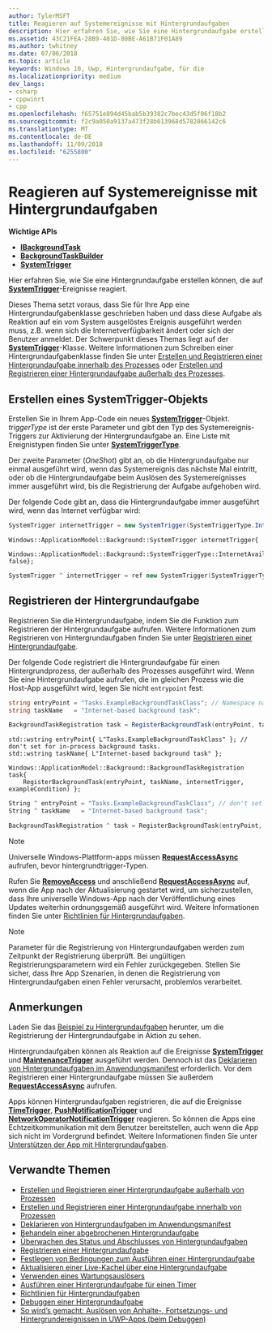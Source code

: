 ```yaml
---
author: TylerMSFT
title: Reagieren auf Systemereignisse mit Hintergrundaufgaben
description: Hier erfahren Sie, wie Sie eine Hintergrundaufgabe erstellen können, die auf SystemTrigger-Ereignisse reagiert.
ms.assetid: 43C21FEA-28B9-401D-80BE-A61B71F01A89
ms.author: twhitney
ms.date: 07/06/2018
ms.topic: article
keywords: Windows 10, Uwp, Hintergrundaufgabe, für die
ms.localizationpriority: medium
dev_langs:
- csharp
- cppwinrt
- cpp
ms.openlocfilehash: f65751e894d45bab5b39382c7bec43d5f06f18b2
ms.sourcegitcommit: f2c9a050a9137a473f28b613968d5782866142c6
ms.translationtype: MT
ms.contentlocale: de-DE
ms.lasthandoff: 11/09/2018
ms.locfileid: "6255800"
---
```

# <a name="respond-to-system-events-with-background-tasks"></a>Reagieren auf Systemereignisse mit Hintergrundaufgaben

**Wichtige APIs**

- [**IBackgroundTask**](https://msdn.microsoft.com/library/windows/apps/br224794)
- [**BackgroundTaskBuilder**](https://msdn.microsoft.com/library/windows/apps/br224768)
- [**SystemTrigger**](https://msdn.microsoft.com/library/windows/apps/br224838)

Hier erfahren Sie, wie Sie eine Hintergrundaufgabe erstellen können, die auf [**SystemTrigger**](https://msdn.microsoft.com/library/windows/apps/br224839)-Ereignisse reagiert.

Dieses Thema setzt voraus, dass Sie für Ihre App eine Hintergrundaufgabenklasse geschrieben haben und dass diese Aufgabe als Reaktion auf ein vom System ausgelöstes Ereignis ausgeführt werden muss, z.B. wenn sich die Internetverfügbarkeit ändert oder sich der Benutzer anmeldet. Der Schwerpunkt dieses Themas liegt auf der [**SystemTrigger**](https://msdn.microsoft.com/library/windows/apps/br224839)-Klasse. Weitere Informationen zum Schreiben einer Hintergrundaufgabenklasse finden Sie unter [Erstellen und Registrieren einer Hintergrundaufgabe innerhalb des Prozesses](create-and-register-an-inproc-background-task.md) oder [Erstellen und Registrieren einer Hintergrundaufgabe außerhalb des Prozesses](create-and-register-a-background-task.md).

## <a name="create-a-systemtrigger-object"></a>Erstellen eines SystemTrigger-Objekts

Erstellen Sie in Ihrem App-Code ein neues [**SystemTrigger**](https://msdn.microsoft.com/library/windows/apps/br224838)-Objekt. *triggerType* ist der erste Parameter und gibt den Typ des Systemereignis-Triggers zur Aktivierung der Hintergrundaufgabe an. Eine Liste mit Ereignistypen finden Sie unter [**SystemTriggerType**](https://msdn.microsoft.com/library/windows/apps/br224839).

Der zweite Parameter (*OneShot*) gibt an, ob die Hintergrundaufgabe nur einmal ausgeführt wird, wenn das Systemereignis das nächste Mal eintritt, oder ob die Hintergrundaufgabe beim Auslösen des Systemereignisses immer ausgeführt wird, bis die Registrierung der Aufgabe aufgehoben wird.

Der folgende Code gibt an, dass die Hintergrundaufgabe immer ausgeführt wird, wenn das Internet verfügbar wird:

```csharp
SystemTrigger internetTrigger = new SystemTrigger(SystemTriggerType.InternetAvailable, false);
```

```cppwinrt
Windows::ApplicationModel::Background::SystemTrigger internetTrigger{
    Windows::ApplicationModel::Background::SystemTriggerType::InternetAvailable, false};
```

```cpp
SystemTrigger ^ internetTrigger = ref new SystemTrigger(SystemTriggerType::InternetAvailable, false);
```

## <a name="register-the-background-task"></a>Registrieren der Hintergrundaufgabe

Registrieren Sie die Hintergrundaufgabe, indem Sie die Funktion zum Registrieren der Hintergrundaufgabe aufrufen. Weitere Informationen zum Registrieren von Hintergrundaufgaben finden Sie unter [Registrieren einer Hintergrundaufgabe](register-a-background-task.md).

Der folgende Code registriert die Hintergrundaufgabe für einen Hintergrundprozess, der außerhalb des Prozesses ausgeführt wird. Wenn Sie eine Hintergrundaufgabe aufrufen, die im gleichen Prozess wie die Host-App ausgeführt wird, legen Sie nicht `entrypoint` fest:

```csharp
string entryPoint = "Tasks.ExampleBackgroundTaskClass"; // Namespace name, '.', and the name of the class containing the background task
string taskName   = "Internet-based background task";

BackgroundTaskRegistration task = RegisterBackgroundTask(entryPoint, taskName, internetTrigger, exampleCondition);
```

```cppwinrt
std::wstring entryPoint{ L"Tasks.ExampleBackgroundTaskClass" }; // don't set for in-process background tasks.
std::wstring taskName{ L"Internet-based background task" };

Windows::ApplicationModel::Background::BackgroundTaskRegistration task{
    RegisterBackgroundTask(entryPoint, taskName, internetTrigger, exampleCondition) };
```

```cpp
String ^ entryPoint = "Tasks.ExampleBackgroundTaskClass"; // don't set for in-process background tasks
String ^ taskName   = "Internet-based background task";

BackgroundTaskRegistration ^ task = RegisterBackgroundTask(entryPoint, taskName, internetTrigger, exampleCondition);
```

> [!NOTE]
> Universelle Windows-Plattform-apps müssen [**RequestAccessAsync**](https://msdn.microsoft.com/library/windows/apps/hh700485) aufrufen, bevor hintergrundtrigger-Typen.

Rufen Sie [**RemoveAccess**](https://msdn.microsoft.com/library/windows/apps/hh700471) und anschließend [**RequestAccessAsync**](https://msdn.microsoft.com/library/windows/apps/hh700485) auf, wenn die App nach der Aktualisierung gestartet wird, um sicherzustellen, dass Ihre universelle Windows-App nach der Veröffentlichung eines Updates weiterhin ordnungsgemäß ausgeführt wird. Weitere Informationen finden Sie unter [Richtlinien für Hintergrundaufgaben](guidelines-for-background-tasks.md).

> [!NOTE]
> Parameter für die Registrierung von Hintergrundaufgaben werden zum Zeitpunkt der Registrierung überprüft. Bei ungültigen Registrierungsparametern wird ein Fehler zurückgegeben. Stellen Sie sicher, dass Ihre App Szenarien, in denen die Registrierung von Hintergrundaufgaben einen Fehler verursacht, problemlos verarbeitet.
 
## <a name="remarks"></a>Anmerkungen

Laden Sie das [Beispiel zu Hintergrundaufgaben](http://go.microsoft.com/fwlink/p/?LinkId=618666) herunter, um die Registrierung der Hintergrundaufgabe in Aktion zu sehen.

Hintergrundaufgaben können als Reaktion auf die Ereignisse [**SystemTrigger**](https://msdn.microsoft.com/library/windows/apps/br224838) und [**MaintenanceTrigger**](https://msdn.microsoft.com/library/windows/apps/hh700517) ausgeführt werden. Dennoch ist das [Deklarieren von Hintergrundaufgaben im Anwendungsmanifest](declare-background-tasks-in-the-application-manifest.md) erforderlich. Vor dem Registrieren einer Hintergrundaufgabe müssen Sie außerdem [**RequestAccessAsync**](https://msdn.microsoft.com/library/windows/apps/hh700485) aufrufen.

Apps können Hintergrundaufgaben registrieren, die auf die Ereignisse [**TimeTrigger**](https://msdn.microsoft.com/library/windows/apps/br224843), [**PushNotificationTrigger**](https://msdn.microsoft.com/library/windows/apps/hh700543) und [**NetworkOperatorNotificationTrigger**](https://msdn.microsoft.com/library/windows/apps/br224831) reagieren. So können die Apps eine Echtzeitkommunikation mit dem Benutzer bereitstellen, auch wenn die App sich nicht im Vordergrund befindet. Weitere Informationen finden Sie unter [Unterstützen der App mit Hintergrundaufgaben](support-your-app-with-background-tasks.md).

## <a name="related-topics"></a>Verwandte Themen

* [Erstellen und Registrieren einer Hintergrundaufgabe außerhalb von Prozessen](create-and-register-a-background-task.md)
* [Erstellen und Registrieren einer Hintergrundaufgabe innerhalb von Prozessen](create-and-register-an-inproc-background-task.md)
* [Deklarieren von Hintergrundaufgaben im Anwendungsmanifest](declare-background-tasks-in-the-application-manifest.md)
* [Behandeln einer abgebrochenen Hintergrundaufgabe](handle-a-cancelled-background-task.md)
* [Überwachen des Status und Abschlusses von Hintergrundaufgaben](monitor-background-task-progress-and-completion.md)
* [Registrieren einer Hintergrundaufgabe](register-a-background-task.md)
* [Festlegen von Bedingungen zum Ausführen einer Hintergrundaufgabe](set-conditions-for-running-a-background-task.md)
* [Aktualisieren einer Live-Kachel über eine Hintergrundaufgabe](update-a-live-tile-from-a-background-task.md)
* [Verwenden eines Wartungsauslösers](use-a-maintenance-trigger.md)
* [Ausführen einer Hintergrundaufgabe für einen Timer](run-a-background-task-on-a-timer-.md)
* [Richtlinien für Hintergrundaufgaben](guidelines-for-background-tasks.md)
* [Debuggen einer Hintergrundaufgabe](debug-a-background-task.md)
* [So wird’s gemacht: Auslösen von Anhalte-, Fortsetzungs- und Hintergrundereignissen in UWP-Apps (beim Debuggen)](http://go.microsoft.com/fwlink/p/?linkid=254345)
